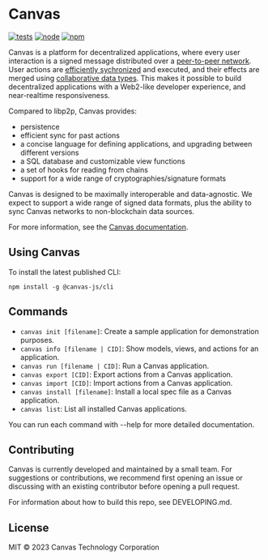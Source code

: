 # Canvas

[![tests](https://github.com/canvasxyz/canvas/actions/workflows/ci.yml/badge.svg)](https://github.com/canvasxyz/canvas/actions/workflows/ci.yml)
[![node](https://img.shields.io/node/v/@canvas-js/core.svg)](https://www.npmjs.com/package/@canvas-js/core)
[![npm](https://img.shields.io/npm/v/@canvas-js/core?color=33cd56&logo=npm)](https://www.npmjs.com/package/@canvas-js/core)

Canvas is a platform for decentralized applications, where every user
interaction is a signed message distributed over a [peer-to-peer
network](https://libp2p.io/). User actions are [efficiently
sychronized](https://github.com/canvasxyz/okra) and executed, and
their effects are merged using [collaborative data
types](https://crdt.tech/). This makes it possible to build
decentralized applications with a Web2-like developer experience, and
near-realtime responsiveness.

Compared to libp2p, Canvas provides:

* persistence
* efficient sync for past actions
* a concise language for defining applications, and upgrading between different versions
* a SQL database and customizable view functions
* a set of hooks for reading from chains
* support for a wide range of cryptographies/signature formats

Canvas is designed to be maximally interoperable and data-agnostic. We
expect to support a wide range of signed data formats, plus the
ability to sync Canvas networks to non-blockchain data sources.

For more information, see the [Canvas
documentation](https://canvasxyz.github.io/canvas-docs/docs).

## Using Canvas

To install the latest published CLI:

```
npm install -g @canvas-js/cli
```

## Commands

- `canvas init [filename]`: Create a sample application for demonstration purposes.
- `canvas info [filename | CID]`: Show models, views, and actions for an application.
- `canvas run [filename | CID]`: Run a Canvas application.
- `canvas export [CID]`: Export actions from a Canvas application.
- `canvas import [CID]`: Import actions from a Canvas application.
- `canvas install [filename]`: Install a local spec file as a Canvas application.
- `canvas list`: List all installed Canvas applications.

You can run each command with --help for more detailed documentation.

## Contributing

Canvas is currently developed and maintained by a small team. For
suggestions or contributions, we recommend first opening an issue or
discussing with an existing contributor before opening a pull request.

For information about how to build this repo, see DEVELOPING.md.

## License

MIT © 2023 Canvas Technology Corporation
